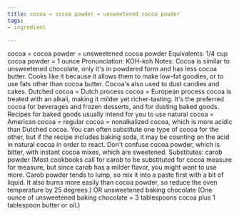 ```yaml
---
title: cocoa = cocoa powder = unsweetened cocoa powder
tags:
- ingredient

---
```

cocoa = cocoa powder = unsweetened cocoa powder Equivalents: 1/4 cup cocoa powder = 1 ounce Pronunciation: KOH-koh Notes: Cocoa is similar to unsweetened chocolate, only it's in powdered form and has less cocoa butter. Cooks like it because it allows them to make low-fat goodies, or to use fats other than cocoa butter. Cocoa's also used to dust candies and cakes. Dutched cocoa = Dutch process cocoa = European process cocoa is treated with an alkali, making it milder yet richer-tasting. It's the preferred cocoa for beverages and frozen desserts, and for dusting baked goods. Recipes for baked goods usually intend for you to use natural cocoa = American cocoa = regular cocoa = nonalkalized cocoa, which is more acidic than Dutched cocoa. You can often substitute one type of cocoa for the other, but if the recipe includes baking soda, it may be counting on the acid in natural cocoa in order to react. Don't confuse cocoa powder, which is bitter, with instant cocoa mixes, which are sweetened. Substitutes: carob powder (Most cookbooks call for carob to be substituted for cocoa measure for measure, but since carob has a milder flavor, you might want to use more. Carob powder tends to lump, so mix it into a paste first with a bit of liquid. It also burns more easily than cocoa powder, so reduce the oven temperature by 25 degrees.) OR unsweetened baking chocolate (One ounce of unsweetened baking chocolate = 3 tablespoons cocoa plus 1 tablespoon butter or oil.)
